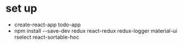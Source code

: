 # set up
- create-react-app todo-app
- npm install --save-dev redux react-redux redux-logger material-ui rselect react-sortable-hoc